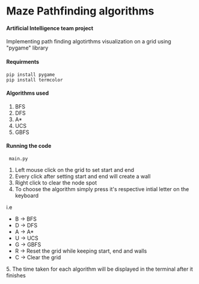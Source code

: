 # Maze Pathfinding algorithms

#### Artificial Intelligence team project

Implementing path finding algotirthms visualization on a grid using "pygame" library

#### Requirments

```
pip install pygame
pip install termcolor
```

#### Algorithms used

1. BFS
2. DFS
3. A*
4. UCS
5. GBFS

#### Running the code

``` main.py```

1. Left mouse click on the grid to set start and end
2. Every click after setting start and end will create a wall
3. Right click to clear the node spot
4. To choose the algorithm simply press it's respective intial letter on the keyboard
<p>
  
 i.e
* B &rarr; BFS
* D &rarr; DFS
* A &rarr; A*
* U &rarr; UCS
* G &rarr; GBFS
* R &rarr; Reset the grid while keeping start, end and walls
* C &rarr; Clear the grid
  
 </p>
5. The time taken for each algorithm will be displayed in the terminal after it finishes
